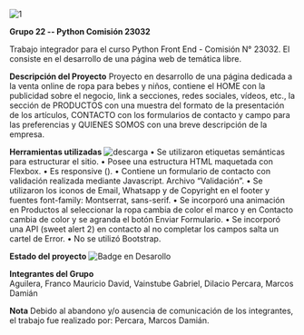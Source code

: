 ![1](https://github.com/Marcos-2024/Baby-Shop/assets/123271336/12e1f68c-f555-4af2-8cd6-fa07a36e8cc1)

<b>Grupo 22 -- Python Comisión 23032</b>

Trabajo integrador para el curso Python Front End - Comisión N° 23032.
El consiste en el desarrollo de una página web de temática libre. 

<b>Descripción del Proyecto</b>
Proyecto en desarrollo de una página dedicada a la venta online de ropa para bebes y niños, contiene el HOME con la publicidad sobre el negocio, link a secciones, redes sociales, vídeos, etc., la sección de PRODUCTOS con una muestra del formato de la presentación de los artículos, CONTACTO con los formularios de contacto y campo para las preferencias y QUIENES SOMOS con una breve descripción de la empresa.

<b>Herramientas utilizadas</b>
![descarga](https://github.com/Marcos-2024/Baby-Shop/assets/123271336/6ea0b983-76cc-409e-8a28-655a3f901f57)
•	Se utilizaron etiquetas semánticas para estructurar el sitio.
•	Posee una estructura HTML maquetada con Flexbox.
•	Es responsive ().
•	Contiene un formulario de contacto con validación realizada mediante Javascript. Archivo “Validación”.
•	Se utilizaron los iconos de Email, Whatsapp y de Copyright en el footer
y fuentes font-family: Montserrat, sans-serif.
•	Se incorporó una animación en Productos al seleccionar la ropa cambia de color el marco y en Contacto cambia de color y se agranda el botón Enviar Formulario.
•	Se incorporó una API (sweet alert 2) en contacto al no completar los campos salta un cartel de Error.
•	No se utilizó Bootstrap.

<b>Estado del proyecto</b>
![Badge en Desarollo](https://img.shields.io/badge/STATUS-EN%20DESAROLLO-green)

<b>Integrantes del Grupo</b>	
Aguilera, Franco Mauricio
	David, Vainstube
	Gabriel, Dilacio
	Percara, Marcos Damián

<b>Nota</b>
Debido al abandono y/o ausencia de comunicación de los integrantes, el trabajo fue realizado por: Percara, Marcos Damián.


	





 

